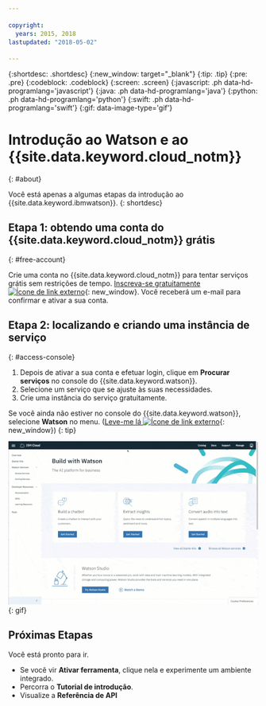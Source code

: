 ```yaml
---

copyright:
  years: 2015, 2018
lastupdated: "2018-05-02"

---
```


{:shortdesc: .shortdesc}
{:new_window: target="_blank"}
{:tip: .tip}
{:pre: .pre}
{:codeblock: .codeblock}
{:screen: .screen}
{:javascript: .ph data-hd-programlang='javascript'}
{:java: .ph data-hd-programlang='java'}
{:python: .ph data-hd-programlang='python'}
{:swift: .ph data-hd-programlang='swift'}
{:gif: data-image-type='gif'}

# Introdução ao Watson e ao {{site.data.keyword.cloud_notm}}
{: #about}

Você está apenas a algumas etapas da introdução ao {{site.data.keyword.ibmwatson}}.
{: shortdesc}

## Etapa 1: obtendo uma conta do {{site.data.keyword.cloud_notm}} grátis
{: #free-account}

Crie uma conta no {{site.data.keyword.cloud_notm}} para tentar serviços grátis sem restrições de tempo. [Inscreva-se gratuitamente ![Ícone de link externo](../../icons/launch-glyph.svg "Ícone de link externo")](https://console.{DomainName}/registration/?target=%2Fdeveloper%2Fwatson%2Fdashboard){: new_window}. 
Você receberá um e-mail para confirmar e ativar a sua conta.

## Etapa 2: localizando e criando uma instância de serviço
{: #access-console}

1.  Depois de ativar a sua conta e efetuar login, clique em **Procurar serviços** no console do {{site.data.keyword.watson}}.
1.  Selecione um serviço que se ajuste às suas necessidades.
1.  Crie uma instância do serviço gratuitamente.

Se você ainda não estiver no console do {{site.data.keyword.watson}}, selecione **Watson** no menu. 
([Leve-me lá ![Ícone de link externo](../../icons/launch-glyph.svg "Ícone de link externo")](https://console.{DomainName}/developer/watson/){: new_window})
{: tip}

![Clique em Menu e, então, clique em Watson](images/ic-create-service.gif){: gif}

## Próximas Etapas

Você está pronto para ir.

- Se você vir **Ativar ferramenta**, clique nela e experimente um ambiente integrado.
- Percorra o **Tutorial de introdução**.
- Visualize a **Referência de API**

